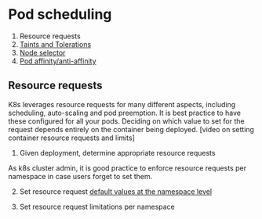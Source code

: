 # Pod scheduling

1. Resource requests
2. [Taints and Tolerations](https://kubernetes.io/docs/concepts/configuration/taint-and-toleration/)
3. [Node selector](https://kubernetes.io/docs/concepts/configuration/assign-pod-node/#nodeselector)
4. [Pod affinity/anti-affinity](https://docs.openshift.com/container-platform/3.6/admin_guide/scheduling/pod_affinity.html)


## Resource requests

K8s leverages resource requests for many different aspects, including scheduling, auto-scaling and pod preemption. It is best practice to have these configured for all your pods. Deciding on which value to set for the request depends entirely on the container being deployed. [video on setting container resource requests and limits]

1. Given deployment, determine appropriate resource requests

As k8s cluster admin, it is good practice to enforce resource requests per namespace in case users forget to set them.

2. Set resource request [default values at the namespace level](https://kubernetes.io/docs/tasks/administer-cluster/manage-resources/memory-default-namespace/)

3. Set resource request limitations per namespace

